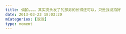 ```yaml
---
title: 偷拍。。。。其实烫头发了的那男的长得还可以，只是我没拍好
date: 2013-03-23 18:03:20
mCategories: [说说]
type: moment
---
```


<div id="pics-20130323180320"></div>

<script>
var data = [
    {"link": "2013-03-23_000000.jpeg", "type": "shuoshuo"},
    {"link": "2013-03-23_000001.jpeg", "type": "shuoshuo"},
    {"link": "2013-03-23_000002.jpeg", "type": "shuoshuo"},
    {"link": "2013-03-23_000003.jpeg", "type": "shuoshuo"}
];
picsRender(data, "pics-20130323180320");
</script>
